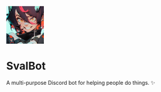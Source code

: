 <img width="100" src="/assets/avatars/normal.png" />

# SvalBot

A multi-purpose Discord bot for helping people do things. ✨